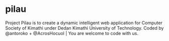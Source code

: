 pilau
=====

Project Pilau is to create a dynamic intelligent web application for Computer Society of Kimathi under Dedan Kimathi University of Technology. Coded by @antoroko + @AcrosHocuol | You are welcome to code with us.
